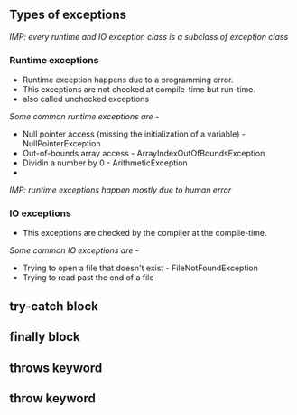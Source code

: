 ## Types of exceptions 

_IMP: every runtime and IO exception class is a subclass of exception class_
 
### Runtime exceptions
- Runtime exception happens due to a programming error. 
- This exceptions are not checked at compile-time but run-time.
- also called unchecked exceptions

_Some common runtime exceptions are -_
- Null pointer access (missing the initialization of a variable) - NullPointerException
- Out-of-bounds array access - ArrayIndexOutOfBoundsException
- Dividin a number by 0 - ArithmeticException
- 
_IMP: runtime exceptions happen mostly due to human error_

### IO exceptions
- This exceptions are checked by the compiler at the compile-time.

_Some common IO exceptions are -_
- Trying to open a file that doesn't exist - FileNotFoundException
- Trying to read past the end of a file


## try-catch block

## finally block

## throws keyword

## throw keyword

